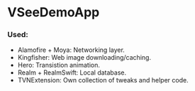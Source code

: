 # VSeeDemoApp

### Used:
- Alamofire + Moya: Networking layer.
- Kingfisher: Web image downloading/caching.
- Hero: Transistion animation.
- Realm + RealmSwift: Local database.
- TVNExtension: Own collection of tweaks and helper code.
